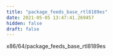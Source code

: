 ```yaml
---
title: "package_feeds_base_rtl8189es"
date: 2021-05-05 13:47:41.269457
hidden: false
draft: false
---
```


x86/64/package_feeds_base_rtl8189es

